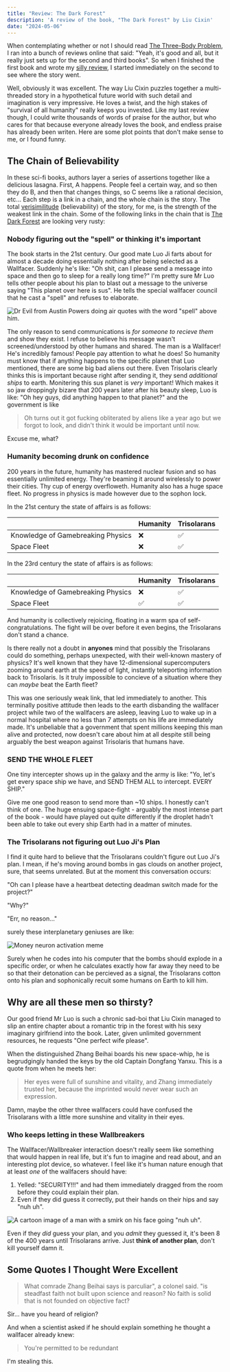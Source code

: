 ```yaml
---
title: "Review: The Dark Forest"
description: 'A review of the book, "The Dark Forest" by Liu Cixin'
date: "2024-05-06"
---
```


When contemplating whether or not I should read [The Three-Body Problem](<https://en.wikipedia.org/wiki/The_Three-Body_Problem_(novel)>), I ran into a bunch of reviews online that said: "Yeah, it's good and all, but it really just sets up for the second and third books". So when I finished the first book and wrote my [silly review](https://johnscolaro.xyz/blog/the-three-body-problem), I started immediately on the second to see where the story went.

Well, obviously it was excellent. The way Liu Cixin puzzles together a multi-threaded story in a hypothetical future world with such detail and imagination is very impressive. He loves a twist, and the high stakes of "survival of all humanity" really keeps you invested. Like my last review though, I could write thousands of words of praise for the author, but who cares for that because everyone already loves the book, and endless praise has already been writen. Here are some plot points that don't make sense to me, or I found funny.

## The Chain of Believability

In these sci-fi books, authors layer a series of assertions together like a delicious lasagna. First, A happens. People feel a certain way, and so then they do B, and then that changes things, so C seems like a rational decision, etc... Each step is a link in a chain, and the whole chain is the story. The total [verisimilitude](https://en.wikipedia.org/wiki/Verisimilitude) (believability) of the story, for me, is the strength of the weakest link in the chain. Some of the following links in the chain that is [The Dark Forest](https://en.wikipedia.org/wiki/The_Dark_Forest) are looking very rusty:

### Nobody figuring out the "spell" or thinking it's important

The book starts in the 21st century. Our good mate Luo Ji farts about for almost a decade doing essentially nothing after being selected as a Wallfacer. Suddenly he's like: "Oh shit, can I please send a message into space and then go to sleep for a really long time?" I'm pretty sure Mr Luo tells other people about his plan to blast out a message to the universe saying "This planet over here is sus". He tells the special wallfacer council that he cast a "spell" and refuses to elaborate.

![Dr Evil from Austin Powers doing air quotes with the word "spell" above him.](/images/blog/the-dark-forest/spell.jpg)

The only reason to send communications is _for someone to recieve them_ and show they exist. I refuse to believe his message wasn't screened/understood by other humans and shared. The man is a Wallfacer! He's incredibly famous! People pay attention to what he does! So humanity must know that if anything happens to the specific planet that Luo mentioned, there are some big bad aliens out there. Even Trisolaris clearly thinks this is important because right after sending it, they send _additional ships_ to earth. Monitering this sus planet is _very_ important! Which makes it so jaw droppingly bizare that 200 years later after his beauty sleep, Luo is like: "Oh hey guys, did anything happen to that planet?" and the government is like

> Oh turns out it got fucking obliterated by aliens like a year ago but we forgot to look, and didn't think it would be important until now.

Excuse me, what?

### Humanity becoming drunk on confidence

200 years in the future, humanity has mastered nuclear fusion and so has essentially unlimited energy. They're beaming it around wirelessly to power their cities. Thy cup of energy overfloweth. Humanity also has a huge space fleet. No progress in physics is made however due to the sophon lock.

In the 21st century the state of affairs is as follows:

|                                   | Humanity | Trisolarans |
| --------------------------------- | -------- | ----------- |
| Knowledge of Gamebreaking Physics | ❌       | ✅          |
| Space Fleet                       | ❌       | ✅          |

In the 23rd century the state of affairs is as follows:

|                                   | Humanity | Trisolarans |
| --------------------------------- | -------- | ----------- |
| Knowledge of Gamebreaking Physics | ❌       | ✅          |
| Space Fleet                       | ✅       | ✅          |

And humanity is collectively rejoicing, floating in a warm spa of self-congratulations. The fight will be over before it even begins, the Trisolarans don't stand a chance.

Is there really not a doubt in **anyones** mind that possibly the Trisolarans could do something, perhaps unexpected, with their well-known mastery of physics? It's well known that they have 12-dimensional supercomputers zooming around earth at the speed of light, instantly teleporting information back to Trisolaris. Is it truly impossible to concieve of a situation where they can _maybe_ beat the Earth fleet?

This was one seriously weak link, that led immediately to another. This terminally positive attitude then leads to the earth disbanding the wallfacer project while two of the wallfacers are asleep, leaving Luo to wake up in a normal hospital where no less than 7 attempts on his life are immediately made. It's unbeliable that a government that spent millions keeping this man alive and protected, now doesn't care about him at all despite still being arguably the best weapon against Trisolaris that humans have.

### SEND THE WHOLE FLEET

One tiny intercepter shows up in the galaxy and the army is like: "Yo, let's get every space ship we have, and SEND THEM ALL to intercept. EVERY SHIP."

Give me one good reason to send more than ~10 ships. I honestly can't think of one. The huge ensuing space-fight - arguably the most intense part of the book - would have played out quite differently if the droplet hadn't been able to take out every ship Earth had in a matter of minutes.

### The Trisolarans not figuring out Luo Ji's Plan

I find it quite hard to believe that the Trisolarans couldn't figure out Luo Ji's plan. I mean, if he's moving around bombs in gas clouds on another project, sure, that seems unrelated. But at the moment this conversation occurs:

"Oh can I please have a heartbeat detecting deadman switch made for the project?"

"Why?"

"Err, no reason..."

surely these interplanetary geniuses are like:

![Money neuron activation meme](/images/blog/the-dark-forest/neuron_activation.png)

Surely when he codes into his computer that the bombs should explode in a specific order, or when he calculates exactly how far away they need to be so that their detonation can be percieved as a signal, the Trisolarans cotton onto his plan and sophonically recuit some humans on Earth to kill him.

## Why are all these men so thirsty?

Our good friend Mr Luo is such a chronic sad-boi that Liu Cixin managed to slip an entire chapter about a romantic trip in the forest with his sexy imaginary girlfriend into the book. Later, given unlimited government resources, he requests "One perfect wife please".

When the distinguished Zhang Beihai boards his new space-whip, he is begrudgingly handed the keys by the old Captain Dongfang Yanxu. This is a quote from when he meets her:

> Her eyes were full of sunshine and vitality, and Zhang immediately trusted her, because the imprinted would never wear such an expression.

Damn, maybe the other three wallfacers could have confused the Trisolarans with a little more sunshine and vitality in their eyes.

### Who keeps letting in these Wallbreakers

The Wallfacer/Wallbreaker interaction doesn't really seem like something that would happen in real life, but it's fun to imagine and read about, and an interesting plot device, so whatever. I feel like it's human nature enough that at least _one_ of the wallfacers should have:

1. Yelled: "SECURITY!!!" and had them immediately dragged from the room before they could explain their plan.
2. Even if they did guess it correctly, put their hands on their hips and say "nuh uh".

![A cartoon image of a man with a smirk on his face going "nuh uh".](/images/blog/the-dark-forest/nuh_uh.png)

Even if they _did_ guess your plan, and you _admit_ they guessed it, it's been 8 of the 400 years until Trisolarans arrive. Just **think of another plan**, don't kill yourself damn it.

## Some Quotes I Thought Were Excellent

> What comrade Zhang Beihai says is parculiar", a colonel said. "is steadfast faith not built upon science and reason? No faith is solid that is not founded on objective fact?

Sir... have you heard of religion?

And when a scientist asked if he should explain something he thought a wallfacer already knew:

> You're permitted to be redundant

I'm stealing this.
